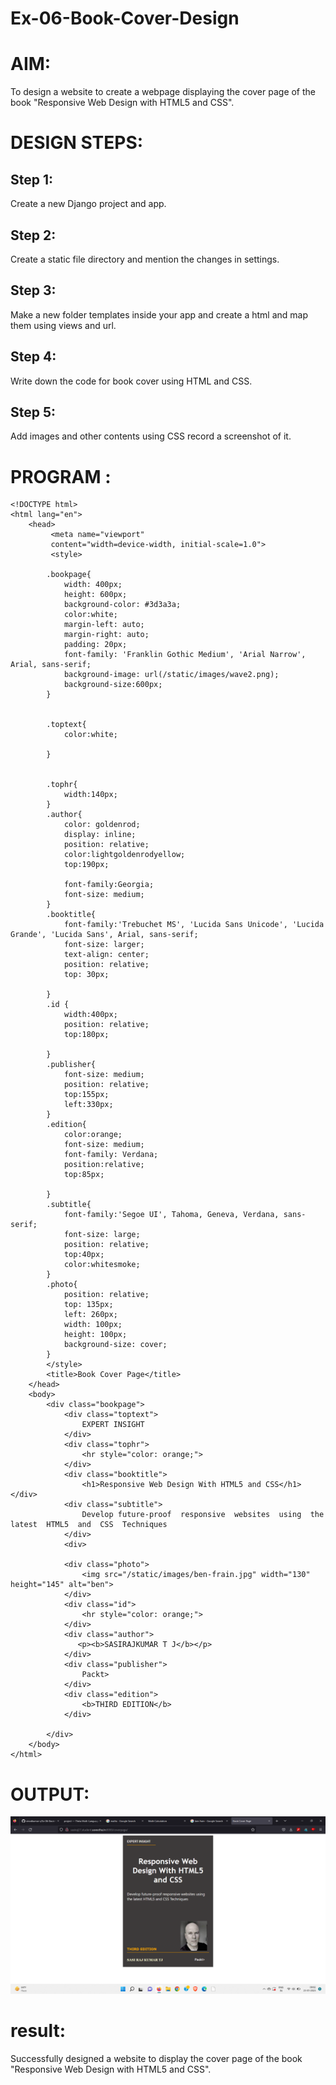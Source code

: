 # Ex-06-Book-Cover-Design

# AIM:
To design a website to create a webpage displaying the cover page of the book "Responsive Web Design with HTML5 and CSS".

# DESIGN STEPS:

## Step 1: 
Create a new Django project and app.

## Step 2: 
Create a static file directory and mention the changes in settings.

## Step 3: 
Make a new folder templates inside your app and create a html and map them using views and url.

## Step 4: 
Write down the code for book cover using HTML and CSS.

## Step 5: 
Add images and other contents using CSS record a screenshot of it.

# PROGRAM :
```
<!DOCTYPE html>
<html lang="en">
    <head>
         <meta name="viewport" 
         content="width=device-width, initial-scale=1.0">
         <style>

        .bookpage{
            width: 400px;
            height: 600px;
            background-color: #3d3a3a;
            color:white;
            margin-left: auto;
            margin-right: auto;
            padding: 20px;
            font-family: 'Franklin Gothic Medium', 'Arial Narrow', Arial, sans-serif;
            background-image: url(/static/images/wave2.png);
            background-size:600px;
        }
            

        .toptext{
            color:white;

        }

        
        .tophr{
            width:140px;
        }
        .author{
            color: goldenrod;
            display: inline;
            position: relative;
            color:lightgoldenrodyellow;
            top:190px;
            
            font-family:Georgia;
            font-size: medium;
        }
        .booktitle{
            font-family:'Trebuchet MS', 'Lucida Sans Unicode', 'Lucida Grande', 'Lucida Sans', Arial, sans-serif;
            font-size: larger;
            text-align: center;
            position: relative;
            top: 30px;
        
        }
        .id {
            width:400px;
            position: relative;
            top:180px;
            
        }
        .publisher{
            font-size: medium;
            position: relative;
            top:155px;
            left:330px;
        }
        .edition{
            color:orange;
            font-size: medium;
            font-family: Verdana;
            position:relative;
            top:85px;

        }
        .subtitle{
            font-family:'Segoe UI', Tahoma, Geneva, Verdana, sans-serif;
            font-size: large;
            position: relative;
            top:40px;
            color:whitesmoke;
        }
        .photo{
            position: relative;
            top: 135px;
            left: 260px;
            width: 100px;
            height: 100px;
            background-size: cover;
        }
        </style>
        <title>Book Cover Page</title>
    </head>
    <body>
        <div class="bookpage">
            <div class="toptext">
                EXPERT INSIGHT
            </div>
            <div class="tophr">
                <hr style="color: orange;">
            </div>
            <div class="booktitle">
                <h1>Responsive Web Design With HTML5 and CSS</h1></div>
            <div class="subtitle">
                Develop future-proof  responsive  websites  using  the  latest  HTML5  and  CSS  Techniques
            </div>
            <div>
        
            <div class="photo">
                <img src="/static/images/ben-frain.jpg" width="130" height="145" alt="ben">
            </div>
            <div class="id">
                <hr style="color: orange;">
            </div>
            <div class="author">
               <p><b>SASIRAJKUMAR T J</b></p>
            </div>
            <div class="publisher">
                Packt>
            </div>
            <div class="edition">
                <b>THIRD EDITION</b>
            </div>
            
        </div>
    </body>
</html>
```
# OUTPUT:
![output](bookcover.png)

# result:
Successfully designed a website to display the cover page of the book "Responsive Web Design with HTML5 and CSS".
